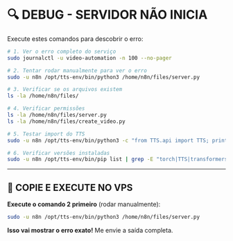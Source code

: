 # 🔍 DEBUG - SERVIDOR NÃO INICIA

Execute estes comandos para descobrir o erro:

```bash
# 1. Ver o erro completo do serviço
sudo journalctl -u video-automation -n 100 --no-pager

# 2. Tentar rodar manualmente para ver o erro
sudo -u n8n /opt/tts-env/bin/python3 /home/n8n/files/server.py

# 3. Verificar se os arquivos existem
ls -la /home/n8n/files/

# 4. Verificar permissões
ls -la /home/n8n/files/server.py
ls -la /home/n8n/files/create_video.py

# 5. Testar import do TTS
sudo -u n8n /opt/tts-env/bin/python3 -c "from TTS.api import TTS; print('TTS OK')"

# 6. Verificar versões instaladas
sudo -u n8n /opt/tts-env/bin/pip list | grep -E "torch|TTS|transformers"
```

---

## 🎯 COPIE E EXECUTE NO VPS

**Execute o comando 2 primeiro** (rodar manualmente):
```bash
sudo -u n8n /opt/tts-env/bin/python3 /home/n8n/files/server.py
```

**Isso vai mostrar o erro exato!** Me envie a saída completa.

